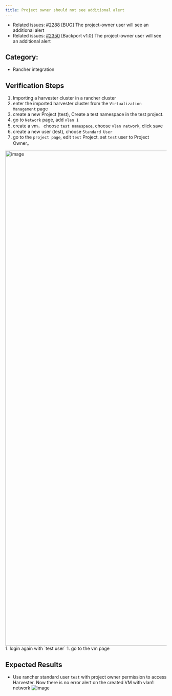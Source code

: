 ```yaml
---
title: Project owner should not see additional alert
---
```


* Related issues: [#2288](https://github.com/harvester/harvester/issues/2288) [BUG] The project-owner user will see an additional alert
* Related issues: [#2350](https://github.com/harvester/harvester/issues/2350) [Backport v1.0] The project-owner user will see an additional alert

## Category: 
* Rancher integration

## Verification Steps
1. Importing a harvester cluster in a rancher cluster
1. enter the imported harvester cluster from the `Virtualization Management` page
1. create a new Project  (test), Create a test namespace in the test project.
1. go to `Network` page, add `vlan 1`
1. create a vm，  choose  `test namespace`,  choose `vlan network`, click save
1. create a new user (test),  choose `Standard User`
1. go to the `project page`, edit `test` Project, set `test` user to Project Owner。
<img width="1543" alt="image" src="https://user-images.githubusercontent.com/24985926/169200683-2532871a-980e-43b2-ae76-87b1d44f5a35.png">
1. login again with `test user`
1. go to the vm page

## Expected Results
* Use rancher standard user `test` with project owner permission to access Harvester.
Now there is no error alert on the created VM with vlan1 network 
![image](https://user-images.githubusercontent.com/29251855/174733151-c8bcffdd-50e0-404e-a5b6-a9ff2f1a7387.png)
